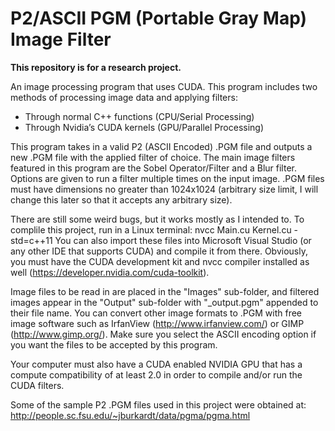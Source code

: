 # P2/ASCII PGM (Portable Gray Map) Image Filter
**This repository is for a research project.**

An image processing program that uses CUDA. This program includes two methods of processing image data and applying filters:
-	Through normal C++ functions (CPU/Serial Processing)
-	Through Nvidia’s CUDA kernels (GPU/Parallel Processing)

This program takes in a valid P2 (ASCII Encoded) .PGM file and outputs a new .PGM file with the applied filter of choice. The main image filters featured in this program are the Sobel Operator/Filter and a Blur filter. Options are given to run a filter multiple times on the input image.
.PGM files must have dimensions no greater than 1024x1024 (arbitrary size limit, I will change this later so that it accepts any arbitrary size).

There are still some weird bugs, but it works mostly as I intended to.
To complile this project, run in a Linux terminal: nvcc Main.cu Kernel.cu -std=c++11
You can also import these files into Microsoft Visual Studio (or any other IDE that supports CUDA) and compile it from there. Obviously, you must have the CUDA development kit and nvcc compiler installed as well (https://developer.nvidia.com/cuda-toolkit).

Image files to be read in are placed in the "Images" sub-folder, and filtered images appear in the "Output" sub-folder with "_output.pgm" appended to their file name.
You can convert other image formats to .PGM with free image software such as IrfanView (http://www.irfanview.com/) or GIMP (http://www.gimp.org/). Make sure you select the ASCII encoding option if you want the files to be accepted by this program.

Your computer must also have a CUDA enabled NVIDIA GPU that has a compute compatibility of at least 2.0 in order to compile and/or run the CUDA filters.

Some of the sample P2 .PGM files used in this project were obtained at: http://people.sc.fsu.edu/~jburkardt/data/pgma/pgma.html
